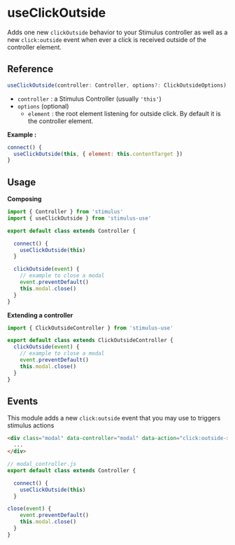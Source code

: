 # useClickOutside

Adds one new `clickOutside` behavior to your Stimulus controller as well as a new `click:outside` event when ever a click is received outside of the controller element.

## Reference

```typescript
useClickOutside(controller: Controller, options?: ClickOutsideOptions)
```

- `controller` : a Stimulus Controller (usually `'this'`)
- `options` (optional)
  - `element` : the root element listening for outside click. By default it is the controller element.

**Example :**
```js
connect() {
  useClickOutside(this, { element: this.contentTarget })
}
```

## Usage

**Composing**

```js
import { Controller } from 'stimulus'
import { useClickOutside } from 'stimulus-use'

export default class extends Controller {

  connect() {
    useClickOutside(this)
  }

  clickOutside(event) {
    // example to close a modal
    event.preventDefault()
    this.modal.close()
  }
}
```

**Extending a controller**

```js
import { ClickOutsideController } from 'stimulus-use'

export default class extends ClickOutsideController {
  clickOutside(event) {
    // example to close a modal
    event.preventDefault()
    this.modal.close()
  }
}
```

## Events

This module adds a new `click:outside` event that you may use to triggers stimulus actions

```html
<div class="modal" data-controller="modal" data-action="click:outside->modal#close" >
  ...
</div>
```

```js
// modal_controller.js
export default class extends Controller {

  connect() {
    useClickOutside(this)
  }

close(event) {
    event.preventDefault()
    this.modal.close()
  }
}
```
